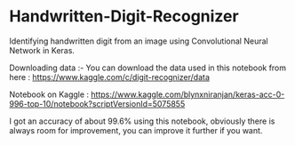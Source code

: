 # Handwritten-Digit-Recognizer 

Identifying handwritten digit from an image using Convolutional Neural Network in Keras.
 
Downloading data :-
You can download the data used in this notebook from here : https://www.kaggle.com/c/digit-recognizer/data

Notebook on Kaggle : https://www.kaggle.com/blynxniranjan/keras-acc-0-996-top-10/notebook?scriptVersionId=5075855

I got an accuracy of about 99.6% using this notebook, obviously there is always room for improvement, you can improve it further if you want.
